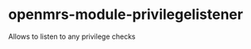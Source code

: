 openmrs-module-privilegelistener
===========================

Allows to listen to any privilege checks